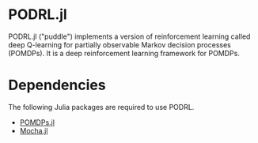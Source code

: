 # PODRL.jl

PODRL.jl ("puddle") implements a version of reinforcement learning called deep Q-learning for partially observable Markov decision processes (POMDPs). It is a deep reinforcement learning framework for POMDPs. 

# Dependencies

The following Julia packages are required to use PODRL.
* [POMDPs.jl](https://github.com/sisl/POMDPs.jl)
* [Mocha.jl](https://github.com/pluskid/Mocha.jl)
